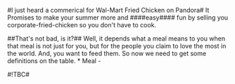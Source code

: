 #I just heard a commerical for Wal-Mart Fried Chicken on Pandora#
It Promises to make your summer more and ####easy#### fun by selling you corporate-fried-chicken so you don't have to cook. 

##That's not bad, is it?##
Well, it depends what a meal means to you when that meal is not just for you, but for the people you claim to love the most in the world. And, you want to feed them. So now we need to get some definitions on the table.
    * Meal - 

#!TBC#